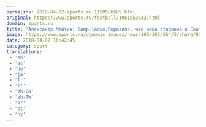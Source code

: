 ```yaml
---
permalink: 2018-04-02-sports.ru-1150586689.html
original: https://www.sports.ru/football/1061853643.html
domain: sports.ru
title: 'Александр Мейтин: &amp;laquo;Поразило, что чаша стадиона в Екатеринбурге была пуста через 4 минуты, а через 6 &amp;ndash; вся территория&amp;raquo;'
image: https://www.sports.ru/dynamic_images/news/106/185/364/3/share/81235b.png
date: 2018-04-02 16:42:45
category: sport
translations: 
 - 'en'
 - 'es'
 - 'de'
 - 'ja'
 - 'fr'
 - 'it'
 - 'zh-CN'
 - 'zh-TW'
 - 'ar'
 - 'pt'
 - 'hy'
---
```


